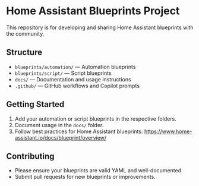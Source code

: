 # Home Assistant Blueprints Project

This repository is for developing and sharing Home Assistant blueprints with the community.

## Structure
- `blueprints/automation/` — Automation blueprints
- `blueprints/script/` — Script blueprints
- `docs/` — Documentation and usage instructions
- `.github/` — GitHub workflows and Copilot prompts

## Getting Started
1. Add your automation or script blueprints in the respective folders.
2. Document usage in the `docs/` folder.
3. Follow best practices for Home Assistant blueprints: https://www.home-assistant.io/docs/blueprint/overview/

## Contributing
- Please ensure your blueprints are valid YAML and well-documented.
- Submit pull requests for new blueprints or improvements.
